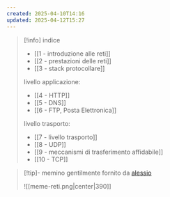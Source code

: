 ```yaml
---
created: 2025-04-10T14:16
updated: 2025-04-12T15:27
---
```

>[!info] indice
>- [[1 - introduzione alle reti]]
>- [[2 - prestazioni delle reti]]
>- [[3 - stack protocollare]]
>
>livello applicazione:
>- [[4 - HTTP]]
>- [[5 - DNS]]
>- [[6 - FTP, Posta Elettronica]]
>
>livello trasporto:
>- [[7 - livello trasporto]]
>- [[8 - UDP]]
>- [[9 - meccanismi di trasferimento affidabile]]
>- [[10 - TCP]]

>[!tip]- memino gentilmente fornito da [alessio](https://alem1105.github.io/Quartz/)
>
>![[meme-reti.png|center|390]]